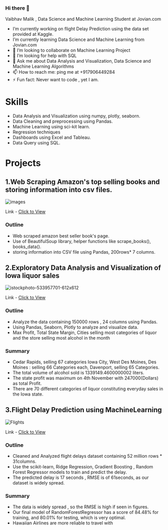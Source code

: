 ### Hi there 👋
Vaibhav Malik , Data Science and Machine Learning Student at Jovian.com

-  I’m currently working on flight Delay Prediction using the data set provided at Kaggle.
-  I’m currently learning Data Science and Machine Learning from Jovian.com
- 👯 I’m looking to collaborate on Machine Learning Project
- 🤔 I’m looking for help with SQL 
- 💬 Ask me about Data Analysis and Visualization, Data Science and Machine Learning Algorithms
- 📫 How to reach me: ping me at +917906449284
- ⚡ Fun fact: Never want to code , yet I am.

# Skills

* Data Analysis and Visualization using numpy, plotly, seaborn.
* Data Cleaning and preprocessing using Pandas.
* Machine Learning using sci-kit learn.
* Regression techniques
* Dashboards using Excel and Tableau.
* Data Query using SQL.

# Projects

## 1.Web Scraping Amazon's top selling books and storing information into csv files.

![images](https://user-images.githubusercontent.com/17110624/236178741-c4c9c13f-9265-4958-a93d-d1b636954cd2.jpeg)

Link - [Click to View](https://jovian.com/outlink?url=https%3A%2F%2Fjovian.ai%2Fghost-smith9557%2Fmyproject)

### Outline

* Web scraped amazon best seller book's page.
* Use of BeautifulSoup library, helper functions like scrape_books(), books_data().
* storing information into CSV file using Pandas, 200rows* 7 columns.

## 2.Exploratory Data Analysis and Visualization of Iowa liquor sales

![istockphoto-533957701-612x612](https://user-images.githubusercontent.com/17110624/236178204-ed903d57-0ffe-4a40-bce8-65dd8eb258ef.jpg)

Link - [Click to View](https://jovian.com/ghost-smith9557/eda-of-liquor-sales-in-iowa-2-03281)

### Outline

* Analyze the data containing 150000 rows , 24 columns using Pandas.
* Using Pandas, Seaborn, Plotly to analyze and visualize data.
* Max Profit, Total State Margin, Cities selling most categories of liquor and the store selling most alcohol in the month

### Summary

* Cedar Rapids, selling 67 categories Iowa City, West Des Moines, Des Moines : selling 66 Categories each, Davenport, selling 65 Categories.
* The total volume of alcohol sold is 1339149.4600000002 liters.
* The state profit was maximum on 4th November with 247000(Dollars) as total Profit.
* There are 70 different categories of liquor constituting everyday sales in the Iowa state.

## 3.Flight Delay Prediction using MachineLearning

![Flights](https://user-images.githubusercontent.com/17110624/236177872-a67a2062-d149-4c8e-80ef-e16c9eb91c35.png)

Link - [Click to View](https://jovian.com/ghost-smith9557/flightdelays-1)

### Outline

* Cleaned and Analyzed flight delays dataset containing 52 million rows * 31columns.
* Use the scikit-learn, Ridge Regression, Gradient Boosting , Random Forest Regressor models to train and predict the delay.
* The predicted delay is 17 seconds , RMSE is of 61seconds, as our dataset is widely spread.

### Summary

* The data is widely spread , so the RMSE is high if seen in figures.
* Our final model of RandomForestRegressor has a score of 84.48% for training, and 80.01% for testing, which is very optimal.
* Hawaiian Airlines are more reliable to travel with
